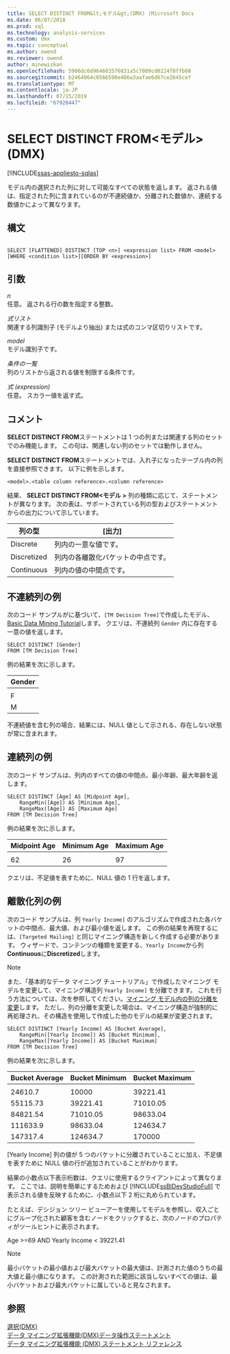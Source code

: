 ```yaml
---
title: SELECT DISTINCT FROM&lt;モデル&gt;(DMX) |Microsoft Docs
ms.date: 06/07/2018
ms.prod: sql
ms.technology: analysis-services
ms.custom: dmx
ms.topic: conceptual
ms.author: owend
ms.reviewer: owend
author: minewiskan
ms.openlocfilehash: 5906dc6d964603576831a5c7009cd0224f0ffb08
ms.sourcegitcommit: b2464064c0566590e486a3aafae6d67ce2645cef
ms.translationtype: MT
ms.contentlocale: ja-JP
ms.lasthandoff: 07/15/2019
ms.locfileid: "67928447"
---
```

# <a name="select-distinct-from-ltmodel-gt-dmx"></a>SELECT DISTINCT FROM&lt;モデル&gt;(DMX)
[!INCLUDE[ssas-appliesto-sqlas](../includes/ssas-appliesto-sqlas.md)]

  モデル内の選択された列に対して可能なすべての状態を返します。 返される値は、指定された列に含まれているのが不連続値か、分離された数値か、連続する数値かによって異なります。  
  
## <a name="syntax"></a>構文  
  
```  
  
SELECT [FLATTENED] DISTINCT [TOP <n>] <expression list> FROM <model>   
[WHERE <condition list>][ORDER BY <expression>]  
```  
  
## <a name="arguments"></a>引数  
 *n*  
 任意。 返される行の数を指定する整数。  
  
 *式リスト*  
 関連する列識別子 (モデルより抽出) または式のコンマ区切りリストです。  
  
 *model*  
 モデル識別子です。  
  
 *条件の一覧*  
 列のリストから返される値を制限する条件です。  
  
 *式 (expression)*  
 任意。 スカラー値を返す式。  
  
## <a name="remarks"></a>コメント  
 **SELECT DISTINCT FROM**ステートメントは 1 つの列または関連する列のセットでのみ機能します。 この句は、関連しない列のセットでは動作しません。  
  
 **SELECT DISTINCT FROM**ステートメントでは、入れ子になったテーブル内の列を直接参照できます。 以下に例を示します。  
  
```  
<model>.<table column reference>.<column reference>  
```  
  
 結果、 **SELECT DISTINCT FROM\<モデル >** 列の種類に応じて、ステートメントが異なります。 次の表は、サポートされている列の型およびステートメントからの出力について示しています。  
  
|列の型|[出力]|  
|-----------------|------------|  
|Discrete|列内の一意な値です。|  
|Discretized|列内の各離散化バケットの中点です。|  
|Continuous|列内の値の中間点です。|  
  
## <a name="discrete-column-example"></a>不連続列の例  
 次のコード サンプルがに基づいて、`[TM Decision Tree]`で作成したモデル、 [Basic Data Mining Tutorial](https://msdn.microsoft.com/library/6602edb6-d160-43fb-83c8-9df5dddfeb9c)します。 クエリは、不連続列 `Gender` 内に存在する一意の値を返します。  
  
```  
SELECT DISTINCT [Gender]  
FROM [TM Decision Tree]  
```  
  
 例の結果を次に示します。  
  
|Gender|  
|------------|  
||  
|F|  
|M|  
  
 不連続値を含む列の場合、結果には、NULL 値として示される、存在しない状態が常に含まれます。  
  
## <a name="continuous-column-example"></a>連続列の例  
 次のコード サンプルは、列内のすべての値の中間点、最小年齢、最大年齢を返します。  
  
```  
SELECT DISTINCT [Age] AS [Midpoint Age],   
    RangeMin([Age]) AS [Minimum Age],   
    RangeMax([Age]) AS [Maximum Age]  
FROM [TM Decision Tree]  
```  
  
 例の結果を次に示します。  
  
|Midpoint Age|Minimum Age|Maximum Age|  
|------------------|-----------------|-----------------|  
||||  
|62|26|97|  
  
 クエリは、不足値を表すために、NULL 値の 1 行を返します。  
  
## <a name="discretized-column-example"></a>離散化列の例  
 次のコード サンプルは、列 `Yearly Income]` のアルゴリズムで作成された各バケットの中間点、最大値、および最小値を返します。 この例の結果を再現するには、`[Targeted Mailing]` と同じマイニング構造を新しく作成する必要があります。 ウィザードで、コンテンツの種類を変更する、`Yearly Income`から列**Continuous**に**Discretized**します。  
  
> [!NOTE]  
>  また、「基本的なデータ マイニング チュートリアル」で作成したマイニング モデルを変更して、マイニング構造列 `Yearly Income]` を分離できます。 これを行う方法については、次を参照してください。[マイニング モデル内の列の分離を変更](../analysis-services/data-mining/change-the-discretization-of-a-column-in-a-mining-model.md)します。 ただし、列の分離を変更した場合は、マイニング構造が強制的に再処理され、その構造を使用して作成した他のモデルの結果が変更されます。  
  
```  
SELECT DISTINCT [Yearly Income] AS [Bucket Average],   
    RangeMin([Yearly Income]) AS [Bucket Minimum],   
    RangeMax([Yearly Income]) AS [Bucket Maximum]  
FROM [TM Decision Tree]  
```  
  
 例の結果を次に示します。  
  
|Bucket Average|Bucket Minimum|Bucket Maximum|  
|--------------------|--------------------|--------------------|  
||||  
|24610.7|10000|39221.41|  
|55115.73|39221.41|71010.05|  
|84821.54|71010.05|98633.04|  
|111633.9|98633.04|124634.7|  
|147317.4|124634.7|170000|  
  
 [Yearly Income] 列の値が 5 つのバケットに分離されていることに加え、不足値を表すために NULL 値の行が追加されていることがわかります。  
  
 結果の小数点以下表示桁数は、クエリに使用するクライアントによって異なります。 ここでは、説明を簡単にするためおよび [!INCLUDE[ssBIDevStudioFull](../includes/ssbidevstudiofull-md.md)] で表示される値を反映するために、小数点以下 2 桁に丸められています。  
  
 たとえば、デシジョン ツリー ビューアーを使用してモデルを参照し、収入ごとにグループ化された顧客を含むノードをクリックすると、次のノードのプロパティがツールヒントに表示されます。  
  
 Age >=69 AND Yearly Income < 39221.41  
  
> [!NOTE]  
>  最小バケットの最小値および最大バケットの最大値は、計測された値のうちの最大値と最小値になります。 この計測された範囲に該当しないすべての値は、最小バケットおよび最大バケットに属していると見なされます。  
  
## <a name="see-also"></a>参照  
 [選択&#40;DMX&#41;](../dmx/select-dmx.md)   
 [データ マイニング拡張機能&#40;DMX&#41;データ操作ステートメント](../dmx/dmx-statements-data-manipulation.md)   
 [データ マイニング拡張機能 &#40;DMX&#41; ステートメント リファレンス](../dmx/data-mining-extensions-dmx-statements.md)  
  
  

